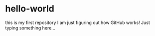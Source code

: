 # hello-world
this is my first repository
I am just figuring out how GitHub works! Just typing something here...
